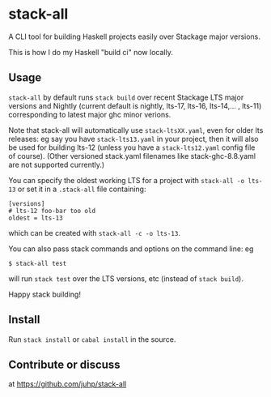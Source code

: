 # stack-all

A CLI tool for building Haskell projects easily over Stackage major versions.

This is how I do my Haskell "build ci" now locally.

## Usage

`stack-all` by default runs `stack build` over
recent Stackage LTS major versions and Nightly
(current default is nightly, lts-17, lts-16, lts-14,... , lts-11)
corresponding to latest major ghc minor verions.

Note that stack-all will automatically use `stack-ltsXX.yaml`, even for older lts releases: eg say you have `stack-lts13.yaml` in your project, then it will also be used for building lts-12 (unless you have a `stack-lts12.yaml` config file of course).  (Other versioned stack.yaml filenames like stack-ghc-8.8.yaml are not supported currently.)

You can specify the oldest working LTS for a project with `stack-all -o lts-13` or set it in a `.stack-all` file containing:
```
[versions]
# lts-12 foo-bar too old
oldest = lts-13
```
which can be created with `stack-all -c -o lts-13`.

You can also pass stack commands and options on the command line: eg
```
$ stack-all test
```
will run `stack test` over the LTS versions, etc (instead of `stack build`).

Happy stack building!

## Install
Run `stack install` or `cabal install` in the source.

## Contribute or discuss
at https://github.com/juhp/stack-all
